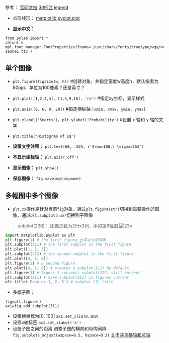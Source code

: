 参考：
[官网文档](http://matplotlib.org/users/pyplot_tutorial.html)
[3d标注](http://codego.net/514108/)
[legend](http://matplotlib.org/users/legend_guide.html)

- 点形线形：
[matplotlib.pyplot.plot](http://matplotlib.org/api/pyplot_api.html#matplotlib.pyplot.plot)

- **显示中文：** 
```
from pylab import *
zhfont = mpl.font_manager.FontProperties(fname='/usr/share/fonts/truetype/wqy/wqy-zenhei.ttc')
```

## 单个图像
- `plt.figure(figsize(w, h))` #创建对象，并指定宽度w高度h，默认像素为80ppi，单位为100像素？还是英寸？
- `plt.plot([1,2,3,4], [1,4,9,16], 'ro')`  #指定xy坐标，显示样式
- `plt.axis([0, 6, 0, 20])`  #指定横纵轴 `[xmin, xmax, ymin, ymax]`
- `plt.xlabel('Smarts')`，`plt.ylabel('Probability')` #设置 x 轴和 y 轴的文字
- `plt.title('Histogram of IQ')`

- **设置文字注释：** `plt.text(60, .025, r'$\mu=100,\ \sigma=15$')`
- **不显示坐标轴：** `plt.axis('off')`
- **显示图像：** `plt.show() `
- **保存图像：** `fig.saveimg(imgname)`

## 多幅图中多个图像
* `plt.xx`操作是针对当前`fig`对象，通过`plt.figure(str)`切换到需要操作的图像，通过`plt.subplot(num)`切换到子图像
>   subplot(236)： 图像总数为2行x3列，中的第6幅图
![23x](http://upload-images.jianshu.io/upload_images/3022282-f1e5e39b1d3374b8.png?imageMogr2/auto-orient/strip%7CimageView2/2/w/1240)


```python
import matplotlib.pyplot as plt
plt.figure(1) # the first figure,也可以为字符串
plt.subplot(211) # the first subplot in the first figure
plt.plot([1, 2, 3])
plt.subplot(212) # the second subplot in the first figure
plt.plot([4, 5, 6])
plt.figure(2) # a second figure
plt.plot([4, 5, 6]) # creates a subplot(111) by default
plt.figure(1) # figure 1 current; subplot(212) still current
plt.subplot(211) # make subplot(211) in figure1 current
plt.title('Easy as 1, 2, 3') # subplot 211 title
```

- 多幅子图：
```
fig=plt.figure()
ax1=fig.add_subplot(311)
```
- 设置横坐标为[0, 100]
`ax1.set_xlim(0,100)`
- 设置x轴标签
`ax1.set_xlabel('x')`
- 设置子图之间的距离
调整子图的横向和纵向间隔
`fig.subplots_adjust(wspace=0.5, hspace=0.3)`
[关于共享横轴和总轴](http://matplotlib.org/api/pyplot_api.html#matplotlib.pyplot.subplot)
